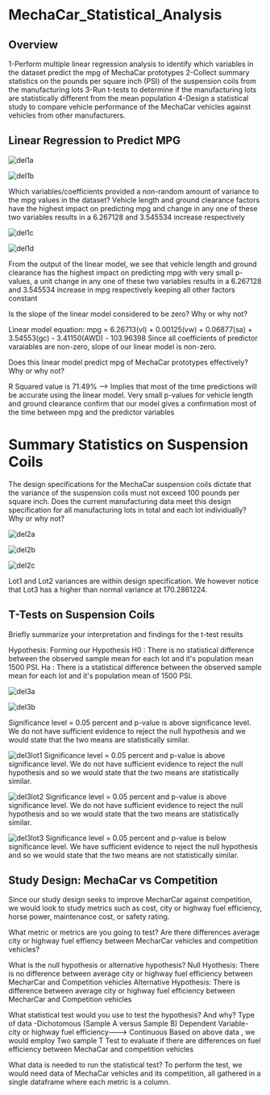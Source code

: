 # MechaCar_Statistical_Analysis

## Overview
1-Perform multiple linear regression analysis to identify which variables in the dataset predict the mpg of MechaCar prototypes
2-Collect summary statistics on the pounds per square inch (PSI) of the suspension coils from the manufacturing lots
3-Run t-tests to determine if the manufacturing lots are statistically different from the mean population
4-Design a statistical study to compare vehicle performance of the MechaCar vehicles against vehicles from other manufacturers.  

## Linear Regression to Predict MPG

![del1a](Images/del1a.PNG)

![del1b](Images/del1b.PNG)

Which variables/coefficients provided a non-random amount of variance to the mpg values in the dataset?
   Vehicle length and ground clearance factors have the highest impact on predicting mpg and change in any one of these two variables results in a 6.267128 and 3.545534 increase respectively

![del1c](Images/del1c.PNG)

![del1d](Images/del1d.PNG)

From the output of the linear model, we see that vehicle length and ground clearance has the highest impact on predicting mpg with very small p-values, a unit change in any one of these two variables results in a 6.267128 and 3.545534 increase in mpg respectively keeping all other factors constant

  Is the slope of the linear model considered to be zero? Why or why not?

  Linear model equation: mpg = 6.26713(vl) + 0.00125(vw) + 0.06877(sa) + 3.54553(gc) - 3.41150(AWD) - 103.96398
  Since all coefficients of predictor varaiables are non-zero, slope of our linear model is non-zero.

Does this linear model predict mpg of MechaCar prototypes effectively? Why or why not?

  R Squared value is 71.49% --> Implies that most of the time predictions will be accurate using the linear model. Very small p-values for vehicle length and ground clearance confirm that our model gives a confirmation most of the time between mpg and the predictor variables

# Summary Statistics on Suspension Coils

The design specifications for the MechaCar suspension coils dictate that the variance of the suspension coils must not exceed 100 pounds per square inch. Does the current manufacturing data meet this design specification for all manufacturing lots in total and each lot individually? Why or why not?

![del2a](Images/del2a.PNG)

![del2b](Images/del2b.PNG)

![del2c](Images/del2c.PNG)

Lot1 and Lot2 variances are within design specification. We however notice that Lot3 has a higher than normal variance at 170.2861224.

## T-Tests on Suspension Coils

Briefly summarize your interpretation and findings for the t-test results

Hypothesis:
Forming our Hypothesis
H0 : There is no statistical difference between the observed sample mean for each lot and it's population mean 1500 PSI.
Ha : There is a statistical difference between the observed sample mean for each lot and it's population mean of 1500 PSI.

![del3a](Images/del3a.PNG)

![del3b](Images/del3b.PNG)

Significance level = 0.05 percent and p-value is above significance level. 
We do not have sufficient evidence to reject the null hypothesis and we would state that the two means are statistically similar.


![del3lot1](Images/del3lot1.PNG)
Significance level = 0.05 percent and p-value is above significance level. 
We do not have sufficient evidence to reject the null hypothesis and so we would state that the two means are statistically similar.

![del3lot2](Images/del3lot2.PNG)
Significance level = 0.05 percent and p-value is above significance level. 
We do not have sufficient evidence to reject the null hypothesis and so we would state that the two means are statistically similar.

![del3lot3](Images/del3lot3.PNG)
Significance level = 0.05 percent and p-value is below significance level. 
We have sufficient evidence to reject the null hypothesis and so we would state that the two means are not statistically similar.

## Study Design: MechaCar vs Competition

Since our study design seeks to improve MecharCar against competition, we would look to study metrics such as cost, city or highway fuel efficiency, horse power, maintenance cost, or safety rating.


What metric or metrics are you going to test?
   Are there differences average city or highway fuel effiency between MecharCar vehicles and competition vehicles?

What is the null hypothesis or alternative hypothesis?
  Null Hyothesis: There is no difference between average city or highway fuel efficiency between MecharCar and Competition vehicles
  Alternative Hypothesis: There is difference between average city or highway fuel efficiency between MecharCar and Competition vehicles

What statistical test would you use to test the hypothesis? And why?
  Type of data -Dichotomous (Sample A versus Sample B)
  Dependent Variable- city or highway fuel efficiency---> Continuous
  Based on above data , we would employ Two sample T Test to evaluate if there are differences on fuel efficiency between MechaCar and competition vehicles

What data is needed to run the statistical test?
   To perform the test, we would need data of MechaCar vehicles and its competition, all gathered in a single dataframe where each metric is a column.